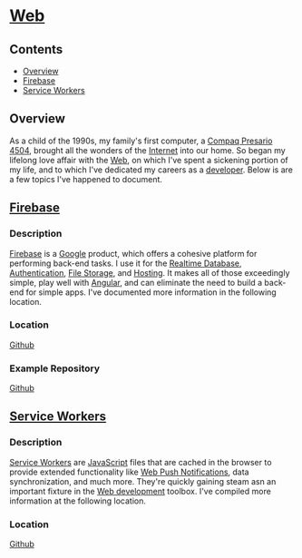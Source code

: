 # [Web](https://en.wikipedia.org/wiki/Internet)

## Contents
- [Overview](#overview)
- [Firebase](#firebase)
- [Service Workers](#service-workers)

## Overview
As a child of the 1990s, my family's first computer, a [Compaq Presario 4504](http://www.elhvb.com/mobokive/archive/compaq/presario/Presario%2045xx/4504/4504quickspecs.html), brought all the wonders of the [Internet](https://en.wikipedia.org/wiki/Internet) into our home. So began my lifelong love affair with the [Web](https://en.wikipedia.org/wiki/Internet), on which I've spent a sickening portion of my life, and to which I've dedicated my careers as a [developer](https://en.wikipedia.org/wiki/Programmer). Below is are a few topics I've happened to document.

## [Firebase](https://firebase.google.com/)

### Description
[Firebase](https://firebase.google.com/) is a [Google](https://about.google/) product, which offers a cohesive platform for performing back-end tasks. I use it for the [Realtime Database](https://firebase.google.com/docs/database), [Authentication](https://firebase.google.com/docs/auth), [File Storage](https://firebase.google.com/docs/storage), and [Hosting](https://firebase.google.com/docs/hosting). It makes all of those exceedingly simple, play well with [Angular](https://angular.io/), and can eliminate the need to build a back-end for simple apps. I've documented more information in the following location.

### Location
[Github](https://github.com/efournier92/Notes/blob/master/Web/Firebase/Firebase.md)

### Example Repository
[Github](https://github.com/efournier92/PhotoGram)

## [Service Workers](https://en.wikipedia.org/wiki/Progressive_web_applications#Service_workers)

### Description
[Service Workers](https://en.wikipedia.org/wiki/Progressive_web_applications#Service_workers) are [JavaScript](https://www.javascript.com/) files that are cached in the browser to provide extended functionality like [Web Push Notifications](https://en.wikipedia.org/wiki/Push_technology#Webpush), data synchronization, and much more. They're quickly gaining steam asn an important fixture in the [Web development](https://en.wikipedia.org/wiki/Web_development) toolbox. I've compiled more information at the following location.

### Location
[Github](https://github.com/efournier92/Notes/blob/master/Web/ServiceWorkers/ServiceWorkers.md)

